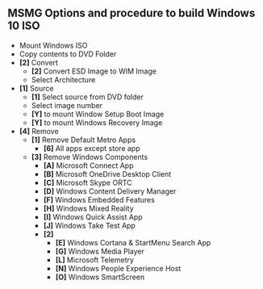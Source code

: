 ## MSMG Options and procedure to build Windows 10 ISO

* Mount Windows ISO
* Copy contents to DVD Folder
* __[2]__ Convert 
  * __[2]__ Convert ESD Image to WIM Image
  * Select Architecture
* __[1]__ Source
  * __[1]__ Select source from DVD folder
  * Select image number
  * __[Y]__ to mount Window Setup Boot Image
  * __[Y]__ to mount Windows Recovery Image
* __[4]__ Remove 
  * __[1]__ Remove Default Metro Apps 
    * __[6]__ All apps except store app
  * __[3]__ Remove Windows Components
    * __[A]__   Microsoft Connect App
    * __[B]__   Microsoft OneDrive Desktop Client
    * __[C]__   Microsoft Skype ORTC
    * __[D]__   Windows Content Delivery Manager
    * __[F]__   Windows Embedded Features
    * __[H]__   Windows Mixed Reality
    * __[I]__   Windows Quick Assist App
    * __[J]__   Windows Take Test App
    * __[2]__
      * __[E]__   Windows Cortana & StartMenu Search App
      * __[G]__   Windows Media Player
      * __[L]__   Microsoft Telemetry
      * __[N]__   Windows People Experience Host
      * __[O]__   Windows SmartScreen
